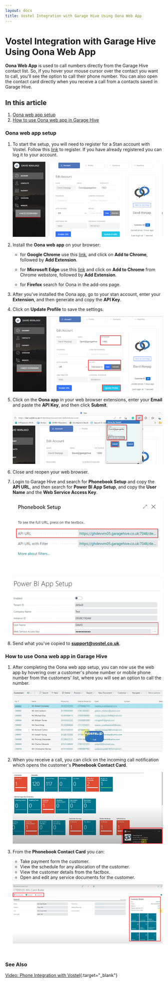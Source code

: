 ```yaml
---
layout: docs
title: Vostel Integration with Garage Hive Using Oona Web App
---
```


# Vostel Integration with Garage Hive Using Oona Web App
**Oona Web App** is used to call numbers directly from the Garage Hive contact list. So, if you hover your mouse cursor over the contact you want to call, you'll see the option to call their phone number. You can also open the contact card directly when you receive a call from a contacts saved in Garage Hive.

## In this article
1. [Oona web app setup](#oona-web-app-setup)
2. [How to use Oona web app in Garage Hive](#how-to-use-oona-web-app-in-garage-hive)

### Oona web app setup
1. To start the setup, you will need to register for a Stan account with Vostel. Follow this [link](https://stan.vostel.co.uk/#/auth/register) to register. If you have already registered you can log it to your account.

   ![](media/garagehive-vostel-integration1.png)

2. Install the **Oona web app** on your browser: 
      - for **Google Chrome** use this [link](https://chrome.google.com/webstore/detail/oona/cjkdcianhkjonebdjldgdfmakjncgdee), and click on **Add to Chrome**, followed by **Add Extension**.

      - for **Microsoft Edge** use this [link](https://chrome.google.com/webstore/detail/oona/cjkdcianhkjonebdjldgdfmakjncgdee) and click on **Add to Chrome** from Chrome webstore, followed by **Add Extension**.
      - for **Firefox** search for Oona in the add-ons page.
3. After you've installed the Oona app, go to your stan account, enter your **Extension**, and then generate and copy the **API Key**.
4. Click on **Update Profile** to save the settings.

   ![](media/garagehive-vostel-integration2.png)

5. Click on the **Oona app** in your web browser extensions, enter your **Email** and paste the **API Key**, and then click **Submit**.

   ![](media/garagehive-vostel-integration3.png)

6. Close and reopen your web browser.
7. Login to Garage Hive and search for **Phonebook Setup** and copy the **API URL**, and then search for **Power BI App Setup**, and copy the **User Name** and the **Web Service Access Key**.

   ![](media/garagehive-vostel-integration4.png)

   ![](media/garagehive-vostel-integration5.png)

8. Send what you've copied to [**support@vostel.co.uk**](mailto:support@vostel.co.uk).

### How to use Oona web app in Garage Hive
1. After completing the Oona web app setup, you can now use the web app by hovering over a customer's phone number or mobile phone number from the customers' list, where you will see an option to call the number.

   ![](media/garagehive-vostel-integration6.png)

2. When you receive a call, you can click on the incoming call notification which opens the customer's **Phonebook Contact Card**.

   ![](media/garagehive-vostel-integration7.png)

3. From the **Phonebook Contact Card** you can:
     - Take payment form the customer.
     - View the schedule for any allocation of the customer.
     - View the customer details from the factbox.
     - Open and edit any service documents for the customer.

      ![](media/garagehive-vostel-integration8.png)


<br>

### **See Also**
[Video: Phone Integration with Vostel](https://www.youtube.com/watch?v=temsuE1WNUw){:target="_blank"}

